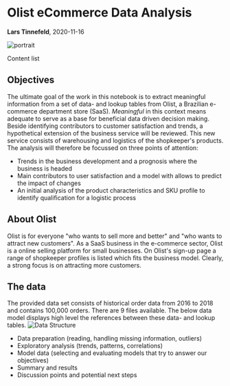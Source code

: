 # Olist eCommerce Data Analysis

**Lars Tinnefeld**, 2020-11-16

![portrait](https://images.unsplash.com/photo-1522204523234-8729aa6e3d5f?ixlib=rb-1.2.1&ixid=eyJhcHBfaWQiOjEyMDd9&auto=format&fit=crop&w=1050&q=80)


Content list


## Objectives
The ultimate goal of the work in this notebook is to extract meaningful information from a set of data- and lookup tables from Olist, a Brazilian e-commerce department store (SaaS). *Meaningful* in this context means adequate to serve as a base for beneficial data driven decision making. Beside identifying contributors to customer satisfaction and trends, a hypothetical extension of the business service will be reviewed. This new service consists of warehousing and logistics of the shopkeeper's products. The analysis will therefore be focussed on three points of attention:
- Trends in the business development and a prognosis where the business is headed
- Main contributors to user satisfaction and a model with allows to predict the impact of changes
- An initial analysis of the product characteristics and SKU profile to identify qualification for a logistic process

## About Olist
Olist is for everyone "who wants to sell more and better" and "who wants to attract new customers". As a SaaS business in the e-commerce sector, Olist is a online selling platform for small businesses. On Olist's sign-up page a range of shopkeeper profiles is listed which fits the business model. Clearly, a strong focus is on attracting more customers.

## The data
The provided data set consists of historical order data from 2016 to 2018 and contains 100,000 orders. There are 9 files available. The below data model displays high level the references between these data- and lookup tables.
![Data Structure](https://i.imgur.com/HRhd2Y0.png)

* Data preparation (reading, handling missing information, outliers)
* Exploratory analysis (trends, patterns, correlations)
* Model data (selecting and evaluating models that try to answer our objectives)
* Summary and results
* Discussion points and potential next steps
